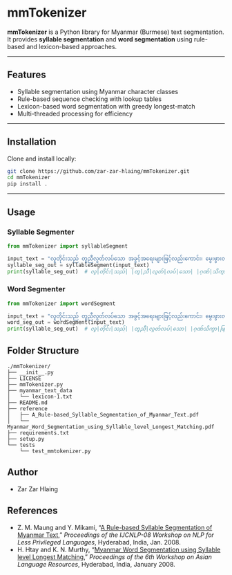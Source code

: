 # mmTokenizer

**mmTokenizer** is a Python library for Myanmar (Burmese) text segmentation. It provides **syllable segmentation** and **word segmentation** using rule-based and lexicon-based approaches.

---

## Features
- Syllable segmentation using Myanmar character classes  
- Rule-based sequence checking with lookup tables  
- Lexicon-based word segmentation with greedy longest-match  
- Multi-threaded processing for efficiency  

---

## Installation

Clone and install locally:

```bash
git clone https://github.com/zar-zar-hlaing/mmTokenizer.git
cd mmTokenizer
pip install .
```

---

## Usage

### Syllable Segmenter

```python
from mmTokenizer import syllableSegment

input_text = "လူတိုင်းသည် တူညီလွတ်လပ်သော အခွင့်အရေးများဖြင့်လည်းကောင်း၊ မွေးဖွားလာသူများဖြစ်သည်။"
syllable_seg_out = syllableSegment(input_text)
print(syllable_seg_out)  # လူ|တိုင်း|သည်| |တူ|ညီ|လွတ်|လပ်|သော| |ဂုဏ်|သိက္ခာ|ဖြင့်|လည်း|ကောင်း|၊ |တူ|ညီ|လွတ်|လပ်|သော| |အ|ခွင့်|အ|ရေး|များ|ဖြင့်|လည်း|ကောင်း|၊ |မွေး|ဖွား|လာ|သူ|များ|ဖြစ်|သည်|။ 

```

### Word Segmenter

```python
from mmTokenizer import wordSegment

input_text = "လူတိုင်းသည် တူညီလွတ်လပ်သော အခွင့်အရေးများဖြင့်လည်းကောင်း၊ မွေးဖွားလာသူများဖြစ်သည်။"
word_seg_out = wordSegment(input_text)
print(syllable_seg_out)  # လူ|တိုင်း|သည်| |တူညီ|လွတ်လပ်|သော| |ဂုဏ်သိက္ခာ|ဖြင့်|လည်းကောင်း|၊ |တူညီ|လွတ်လပ်|သော| |အခွင့်အရေး|များ|ဖြင့်|လည်းကောင်း|၊ |မွေးဖွားလာသူ|များ|ဖြစ်|သည်|။

```

## Folder Structure
```
./mmTokenizer/
├── __init__.py
├── LICENSE
├── mmTokenizer.py
├── myanmar_text_data
│   └── lexicon-1.txt
├── README.md
├── reference
│   ├── A_Rule-based_Syllable_Segmentation_of_Myanmar_Text.pdf
│   └── Myanmar_Word_Segmentation_using_Syllable_level_Longest_Matching.pdf
├── requirements.txt
├── setup.py
└── tests
    └── test_mmtokenizer.py
```

## Author
- Zar Zar Hlaing

## References
- Z. M. Maung and Y. Mikami, “[A Rule-based Syllable Segmentation of Myanmar Text](https://aclanthology.org/I08-3010/),” *Proceedings of the IJCNLP-08 Workshop on NLP for Less Privileged Languages*, Hyderabad, India, Jan. 2008.
- H. Htay and K. N. Murthy, “[Myanmar Word Segmentation using Syllable level Longest Matching](https://aclanthology.org/I08-7006/),” *Proceedings of the 6th Workshop on Asian Language Resources*, Hyderabad, India, January 2008.

